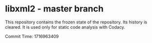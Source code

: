 # libxml2 - master branch

This repository contains the frozen state of the repository.
Its history is cleared. It is used only for static code
analysis with Codacy.

Commit Time: 1716963409